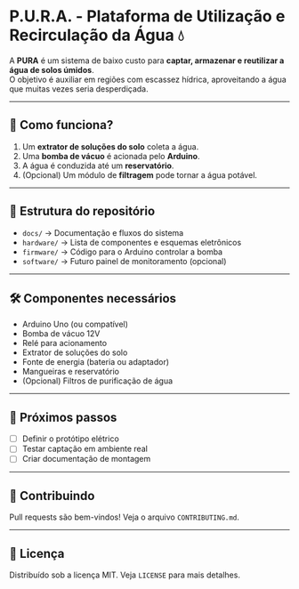 # P.U.R.A. - Plataforma de Utilização e Recirculação da Água 💧

A **PURA** é um sistema de baixo custo para **captar, armazenar e reutilizar a água de solos úmidos**.  
O objetivo é auxiliar em regiões com escassez hídrica, aproveitando a água que muitas vezes seria desperdiçada.

---

## 🔧 Como funciona?
1. Um **extrator de soluções do solo** coleta a água.
2. Uma **bomba de vácuo** é acionada pelo **Arduino**.
3. A água é conduzida até um **reservatório**.
4. (Opcional) Um módulo de **filtragem** pode tornar a água potável.

---

## 📂 Estrutura do repositório
- `docs/` → Documentação e fluxos do sistema  
- `hardware/` → Lista de componentes e esquemas eletrônicos  
- `firmware/` → Código para o Arduino controlar a bomba  
- `software/` → Futuro painel de monitoramento (opcional)  

---

## 🛠️ Componentes necessários
- Arduino Uno (ou compatível)
- Bomba de vácuo 12V
- Relé para acionamento
- Extrator de soluções do solo
- Fonte de energia (bateria ou adaptador)
- Mangueiras e reservatório
- (Opcional) Filtros de purificação de água

---

## 🚀 Próximos passos
- [ ] Definir o protótipo elétrico
- [ ] Testar captação em ambiente real
- [ ] Criar documentação de montagem

---

## 🤝 Contribuindo
Pull requests são bem-vindos! Veja o arquivo `CONTRIBUTING.md`.

---

## 📜 Licença
Distribuído sob a licença MIT. Veja `LICENSE` para mais detalhes.
